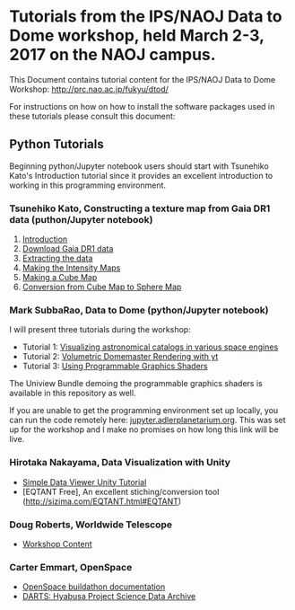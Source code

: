 # Tutorials from the IPS/NAOJ Data to Dome workshop, held March 2-3, 2017 on the NAOJ campus.

This Document contains tutorial content for the IPS/NAOJ Data to Dome Workshop: http://prc.nao.ac.jp/fukyu/dtod/

For instructions on how on how to install the software packages used in these tutorials please consult this document:

## Python Tutorials

Beginning python/Jupyter notebook users should start with Tsunehiko Kato's Introduction tutorial since it provides an excellent introduction to working in this programming environment.

### Tsunehiko Kato, Constructing a texture map from Gaia DR1 data (puthon/Jupyter notebook)
1. [Introduction](https://github.com/IPSScienceVisualization/Workshops/blob/master/Tokyo2017/Introduction.ipynb) 
2. [Download Gaia DR1 data](https://github.com/IPSScienceVisualization/Workshops/blob/master/Tokyo2017/download_gaia_dr1.ipynb) 
3. [Extracting the data](https://github.com/IPSScienceVisualization/Workshops/blob/master/Tokyo2017/extract_data.ipynb) 
4. [Making the Intensity Maps](https://github.com/IPSScienceVisualization/Workshops/blob/master/Tokyo2017/make_intensity_map.ipynb) 
5. [Making a Cube Map](https://github.com/IPSScienceVisualization/Workshops/blob/master/Tokyo2017/make_cube_map.ipynb) 
6. [Conversion from Cube Map to Sphere Map](https://github.com/IPSScienceVisualization/Workshops/blob/master/Tokyo2017/cube_map_to_sphere_map.ipynb) 


### Mark SubbaRao, Data to Dome (python/Jupyter notebook)
I will present three tutorials during the workshop:
* Tutorial 1: [Visualizing astronomical catalogs in various space engines](https://github.com/IPSScienceVisualization/Workshops/blob/master/Tokyo2017/Visualizing%20GAMA.ipynb) 
* Tutorial 2: [Volumetric Domemaster Rendering with yt](https://github.com/IPSScienceVisualization/Workshops/blob/master/Tokyo2017/Volumetric%20Fisheye%20Rendering%20with%20yt.ipynb)  
* Tutorial 3: [Using Programmable Graphics Shaders](https://github.com/IPSScienceVisualization/Workshops/blob/master/Tokyo2017/Using%20Graphics%20Shaders.ipynb)

The Uniview Bundle demoing the programmable graphics shaders is available in this repository as well.

If you are unable to get the programming environment set up locally, you can run the code remotely here: [jupyter.adlerplanetarium.org](http://jupyter.adlerplanetarium.org). This was set up for the workshop and I make no promises on how long this link will be live.

### Hirotaka Nakayama, Data Visualization with Unity
* [Simple Data Viewer Unity Tutorial](https://github.com/sizima/SimpleDataViewer)
* [EQTANT Free], An excellent stiching/conversion tool (http://sizima.com/EQTANT.html#EQTANT)

### Doug Roberts, Worldwide Telescope
* [Workshop Content](http://wwtworkshops.org/?tribe_events=data-to-dome-noaj-march-2017>)

### Carter Emmart, OpenSpace
* [OpenSpace buildathon documentation](https://openspacenyc.splashthat.com/)
* [DARTS: Hyabusa Project Science Data Archive](https://darts.isas.jaxa.jp/planet/project/hayabusa/spice.html)







